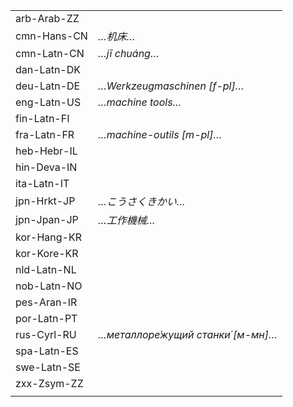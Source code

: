 | | |
|-|-|
| arb-Arab-ZZ |  |
| cmn-Hans-CN | _…机床…_ |
| cmn-Latn-CN | _…jī chuáng…_ |
| dan-Latn-DK |  |
| deu-Latn-DE | _…Werkzeugmaschinen [f-pl]…_ |
| eng-Latn-US | _…machine tools…_ |
| fin-Latn-FI |  |
| fra-Latn-FR | _…machine-outils [m-pl]…_ |
| heb-Hebr-IL |  |
| hin-Deva-IN |  |
| ita-Latn-IT |  |
| jpn-Hrkt-JP | _…こうさくきかい…_ |
| jpn-Jpan-JP | _…工作機械…_ |
| kor-Hang-KR |  |
| kor-Kore-KR |  |
| nld-Latn-NL |  |
| nob-Latn-NO |  |
| pes-Aran-IR |  |
| por-Latn-PT |  |
| rus-Cyrl-RU | _…металлоре́жущий станки́ [м-мн]…_ |
| spa-Latn-ES |  |
| swe-Latn-SE |  |
| zxx-Zsym-ZZ |  |
|  |  |